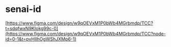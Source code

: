 # senai-id

[https://www.figma.com/design/w9qOEVxM1P0bWb4MGrbmdp/TCC?t=sdqfwxN9KIokg99c-0](https://www.figma.com/design/w9qOEVxM1P0bWb4MGrbmdp/TCC?node-id=0-1&t=pvHIlhOgWShJXMp6-1)

